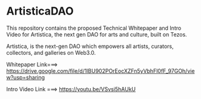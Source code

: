 # ArtisticaDAO
This repository contains the proposed Technical Whitepaper and Intro Video for Artistica, the next gen DAO for arts and culture, built on Tezos. 

Artistica, is the next-gen DAO which empowers all artists, curators, collectors, and galleries on Web3.0.

Whitepaper Link===> https://drive.google.com/file/d/1lBU902POrEocXZFn5yVbhFl0fF_97GOh/view?usp=sharing

Intro Video Link ===> https://youtu.be/VSvsi5hAUkU
